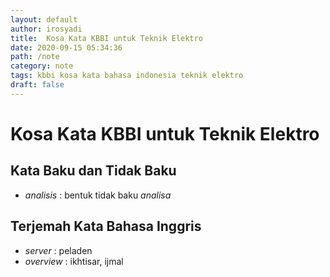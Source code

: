 ```yaml
---
layout: default
author: irosyadi
title:  Kosa Kata KBBI untuk Teknik Elektro
date: 2020-09-15 05:34:36
path: /note
category: note
tags: kbbi kosa kata bahasa indonesia teknik elektro
draft: false
---
```


# Kosa Kata KBBI untuk Teknik Elektro

## Kata Baku dan Tidak Baku
- *analisis* : bentuk tidak baku *analisa*

## Terjemah Kata Bahasa Inggris
- *server* : peladen
- *overview* : ikhtisar, ijmal